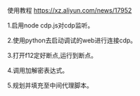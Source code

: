 使用教程 https://xz.aliyun.com/news/17952

1.启用node cdp.js对cdp监听。

2.使用python去启动调试的web进行连接cdp。

3.打开f12定好断点,运行到断点。

4.调用加解密表达式。

5.规划并填充至中间代理脚本。
